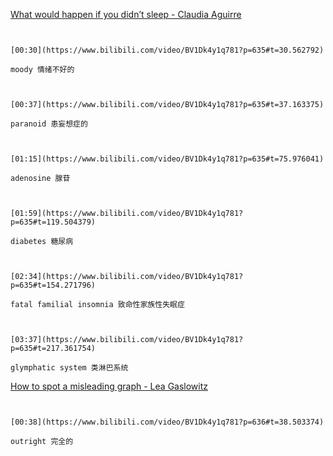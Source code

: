 [What would happen if you didn’t sleep - Claudia Aguirre](https://www.bilibili.com/video/BV1Dk4y1q781?p=635)

```ad-note


[00:30](https://www.bilibili.com/video/BV1Dk4y1q781?p=635#t=30.562792)

moody 情绪不好的

```

```ad-note


[00:37](https://www.bilibili.com/video/BV1Dk4y1q781?p=635#t=37.163375)

paranoid 患妄想症的

```

```ad-note


[01:15](https://www.bilibili.com/video/BV1Dk4y1q781?p=635#t=75.976041)

adenosine 腺苷

```

```ad-note


[01:59](https://www.bilibili.com/video/BV1Dk4y1q781?p=635#t=119.504379)

diabetes 糖尿病

```

```ad-note


[02:34](https://www.bilibili.com/video/BV1Dk4y1q781?p=635#t=154.271796)

fatal familial insomnia 致命性家族性失眠症

```

```ad-note


[03:37](https://www.bilibili.com/video/BV1Dk4y1q781?p=635#t=217.361754)

glymphatic system 类淋巴系统

```

[How to spot a misleading graph - Lea Gaslowitz](https://www.bilibili.com/video/BV1Dk4y1q781?p=636)

```ad-note


[00:38](https://www.bilibili.com/video/BV1Dk4y1q781?p=636#t=38.503374)

outright 完全的

```